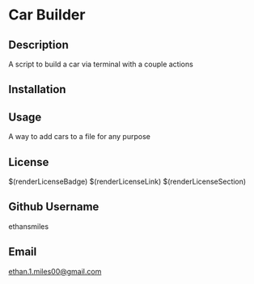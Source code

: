 # Car Builder
  ## Description
  A script to build a car via terminal with a couple actions
  ## Installation
  
  ## Usage
  A way to add cars to a file for any purpose
  ## License
  $(renderLicenseBadge)
  $(renderLicenseLink)
  $(renderLicenseSection)
  ## Github Username
  ethansmiles
  ## Email
  ethan.1.miles00@gmail.com
